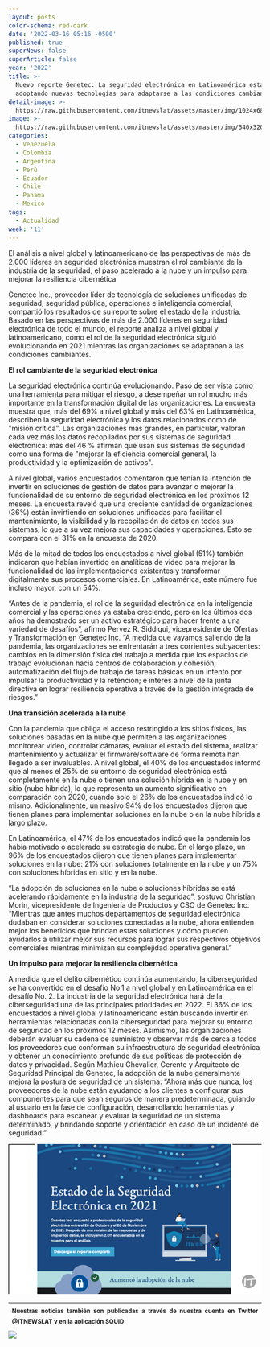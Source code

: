 ```yaml
---
layout: posts
color-schema: red-dark
date: '2022-03-16 05:16 -0500'
published: true
superNews: false
superArticle: false
year: '2022'
title: >-
  Nuevo reporte Genetec: La seguridad electrónica en Latinoamérica está
  adoptando nuevas tecnologías para adaptarse a las condiciones cambiantes
detail-image: >-
  https://raw.githubusercontent.com/itnewslat/assets/master/img/1024x680/reporte-genetec-g.jpg
image: >-
  https://raw.githubusercontent.com/itnewslat/assets/master/img/540x320/reporte-genetec-p.jpg
categories:
  - Venezuela
  - Colombia
  - Argentina
  - Perú
  - Ecuador
  - Chile
  - Panama
  - Mexico
tags:
  - Actualidad
week: '11'
---
```

El análisis a nivel global y latinoamericano de las perspectivas de más de 2.000 líderes en seguridad electrónica muestran el rol cambiante de la industria de la seguridad, el paso acelerado a la nube y un impulso para mejorar la resiliencia cibernética

Genetec Inc., proveedor líder de tecnología de soluciones unificadas de seguridad, seguridad pública, operaciones e inteligencia comercial, compartió los resultados de su reporte sobre el estado de la industria. Basado en las perspectivas de más de 2.000 líderes en seguridad electrónica de todo el mundo, el reporte analiza a nivel global y latinoamericano, cómo el rol de la seguridad electrónica siguió evolucionando en 2021 mientras las organizaciones se adaptaban a las condiciones cambiantes. 

**El rol cambiante de la seguridad electrónica**

La seguridad electrónica continúa evolucionando. Pasó de ser vista como una herramienta para mitigar el riesgo, a desempeñar un rol mucho más importante en la transformación digital de las organizaciones. La encuesta muestra que, más del 69% a nivel global y más del 63% en Latinoamérica, describen la seguridad electrónica y los datos relacionados como de "misión crítica". Las organizaciones más grandes, en particular, valoran cada vez más los datos recopilados por sus sistemas de seguridad electrónica: más del 46 % afirman que usan sus sistemas de seguridad como una forma de "mejorar la eficiencia comercial general, la productividad y la optimización de activos".

A nivel global, varios encuestados comentaron que tenían la intención de invertir en soluciones de gestión de datos para avanzar o mejorar la funcionalidad de su entorno de seguridad electrónica en los próximos 12 meses. La encuesta reveló que una creciente cantidad de organizaciones (36%) están invirtiendo en soluciones unificadas para facilitar el mantenimiento, la visibilidad y la recopilación de datos en todos sus sistemas, lo que a su vez mejora sus capacidades y operaciones. Esto se compara con el 31% en la encuesta de 2020. 

Más de la mitad de todos los encuestados a nivel global (51%) también indicaron que habían invertido en analíticas de video para mejorar la funcionalidad de las implementaciones existentes y transformar digitalmente sus procesos comerciales. En Latinoamérica, este número fue incluso mayor, con un 54%. 

“Antes de la pandemia, el rol de la seguridad electrónica en la inteligencia comercial y las operaciones ya estaba creciendo, pero en los últimos dos años ha demostrado ser un activo estratégico para hacer frente a una variedad de desafíos”, afirmó Pervez R. Siddiqui, vicepresidente de Ofertas y Transformación en Genetec Inc. “A medida que vayamos saliendo de la pandemia, las organizaciones se enfrentarán a tres corrientes subyacentes: cambios en la dimensión física del trabajo a medida que los espacios de trabajo evolucionan hacia centros de colaboración y cohesión; automatización del flujo de trabajo de tareas básicas en un intento por impulsar la productividad y la retención; e interés a nivel de la junta directiva en lograr resiliencia operativa a través de la gestión integrada de riesgos.” 

**Una transición acelerada a la nube**

Con la pandemia que obliga el acceso restringido a los sitios físicos, las soluciones basadas en la nube que permiten a las organizaciones monitorear video, controlar cámaras, evaluar el estado del sistema, realizar mantenimiento y actualizar el firmware/software de forma remota han llegado a ser invaluables. 
A nivel global, el 40% de los encuestados informó que al menos el 25% de su entorno de seguridad electrónica está completamente en la nube o tienen una solución híbrida en la nube y en sitio (nube híbrida), lo que representa un aumento significativo en comparación con 2020, cuando solo el 26% de los encuestados indicó lo mismo. Adicionalmente, un masivo 94% de los encuestados dijeron que tienen planes para implementar soluciones en la nube o en la nube híbrida a largo plazo. 

En Latinoamérica, el 47% de los encuestados indicó que la pandemia los había motivado o acelerado su estrategia de nube. En el largo plazo, un 96% de los encuestados dijeron que tienen planes para implementar soluciones en la nube: 21% con soluciones totalmente en la nube y un 75% con soluciones híbridas en sitio y en la nube.

“La adopción de soluciones en la nube o soluciones híbridas se está acelerando rápidamente en la industria de la seguridad”, sostuvo Christian Morin, vicepresidente de Ingeniería de Productos y CSO de Genetec Inc. “Mientras que antes muchos departamentos de seguridad electrónica dudaban en considerar soluciones conectadas a la nube, ahora entienden mejor los beneficios que brindan estas soluciones y cómo pueden ayudarlos a utilizar mejor sus recursos para lograr sus respectivos objetivos comerciales mientras minimizan su complejidad operativa general.”

**Un impulso para mejorar la resiliencia cibernética**

A medida que el delito cibernético continúa aumentando, la ciberseguridad se ha convertido en el desafío No.1 a nivel global y en Latinoamérica en el desafío No. 2. La industria de la seguridad electrónica hará de la ciberseguridad una de las principales prioridades en 2022. El 36% de los encuestados a nivel global y latinoamericano están buscando invertir en herramientas relacionadas con la ciberseguridad para mejorar su entorno de seguridad en los próximos 12 meses.
Asimismo, las organizaciones deberán evaluar su cadena de suministro y observar más de cerca a todos los proveedores que conforman su infraestructura de seguridad electrónica y obtener un conocimiento profundo de sus políticas de protección de datos y privacidad. Según Mathieu Chevalier, Gerente y Arquitecto de Seguridad Principal de Genetec, la adopción de la nube generalmente mejora la postura de seguridad de un sistema: “Ahora más que nunca, los proveedores de la nube están ayudando a los clientes a configurar sus componentes para que sean seguros de manera predeterminada, guiando al usuario en la fase de configuración, desarrollando herramientas y dashboards para escanear y evaluar la seguridad de un sistema determinado, y brindando soporte y orientación en caso de un incidente de seguridad.”

![](https://raw.githubusercontent.com/itnewslat/assets/master/img/540x320/reporte-genetec-p.jpg)

<table style="height: 42px;" width="569">
<tbody>
<tr>
<td style="text-align: justify;"><sub><strong>Nuestras noticias también son publicadas a través de nuestra cuenta en Twitter <a href="https://twitter.com/itnewslat?lang=es">@ITNEWSLAT</a> y en la aplicación <a href="https://squidapp.co/en/">SQUID</a></strong></sub></td>
</tr>
</tbody>
</table>

<img src="https://tracker.metricool.com/c3po.jpg?hash=56f88a41e39ab42c063cc51676587a04"/>